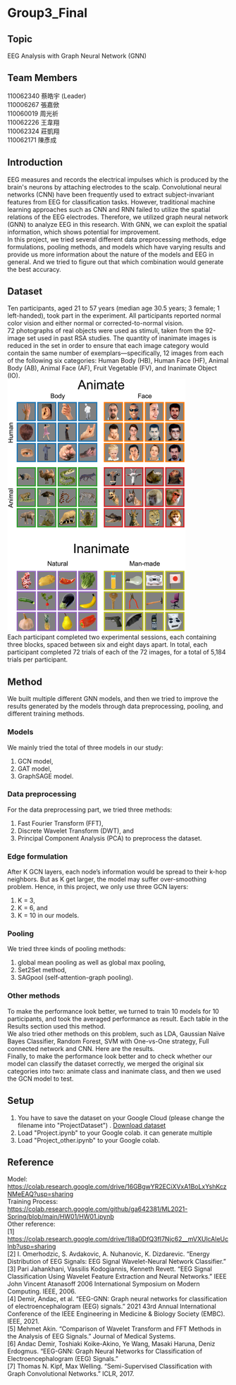 # Group3_Final
## Topic
EEG Analysis with Graph Neural Network (GNN)
## Team Members
110062340 蔡皓宇 (Leader)  
110006267 張嘉俽  
110060019 周光祈  
110062226 王韋翔  
110062324 莊凱翔  
110062171 陳彥成
## Introduction
EEG measures and records the electrical impulses which is produced by the brain's neurons by attaching electrodes to the scalp. Convolutional neural networks (CNN) have been frequently used to extract subject-invariant features from EEG for classification tasks. However, traditional machine learning approaches such as CNN and RNN failed to utilize the spatial relations of the EEG electrodes. Therefore, we utilized graph neural network (GNN) to analyze EEG in this research. With GNN, we can exploit the spatial information, which shows potential for improvement.   
In this project, we tried several different data preprocessing methods, edge formulations, pooling methods, and models which have varying results and provide us more information about the nature of the models and EEG in general. And we tried to figure out that which combination would generate the best accuracy.
## Dataset 
Ten participants, aged 21 to 57 years (median age 30.5 years; 3 female; 1 left-handed), took part in the experiment. All participants reported normal color vision and either normal or corrected-to-normal vision.   
72 photographs of real objects were used as stimuli, taken from the 92-image set used in past RSA studies. The quantity of inanimate images is reduced in the set in order to ensure that each image category would contain the same number of exemplars—specifically, 12 images from each of the following six categories: Human Body (HB), Human Face (HF), Animal Body (AB), Animal Face (AF), Fruit Vegetable (FV), and Inanimate Object (IO).  
<img width = "404" height = "574" src = "https://github.com/KevinKai02/Group3_Final/blob/main/images/photograph_set.png">  
Each participant completed two experimental sessions, each containing three blocks, spaced between six and eight days apart. In total, each participant completed 72 trials of each of the 72 images, for a total of 5,184 trials per participant.
## Method
We built multiple different GNN models, and then we tried to improve the results generated by the models through data preprocessing, pooling, and different training methods.  
### Models
We mainly tried the total of three models in our study:  
1. GCN model,  
2. GAT model,  
3. GraphSAGE model.  
### Data preprocessing
For the data preprocessing part, we tried three methods: 
1. Fast Fourier Transform (FFT),  
2. Discrete Wavelet Transform (DWT), and  
3. Principal Component Analysis (PCA) to preprocess the dataset.
### Edge formulation
After K GCN layers, each node’s information would be spread to their k-hop neighbors. But as K get larger, the model may suffer over-smoothing problem. Hence, in this project, we only use three GCN layers: 
1. K = 3,
2. K = 6, and
3. K = 10 in our models.
### Pooling
We tried three kinds of pooling methods:
1. global mean pooling as well as global max pooling,  
2. Set2Set method,  
3. SAGpool (self-attention-graph pooling).
### Other methods
To make the performance look better, we turned to train 10 models for 10 participants, and took the averaged performance as result. Each table in the Results section used this method.  
We also tried other methods on this problem, such as LDA, Gaussian Naïve Bayes Classifier, Random Forest, SVM with One-vs-One strategy, Full connected network and CNN. Here are the results.  
Finally, to make the performance look better and to check whether our model can classify the dataset correctly, we merged the original six categories into two: animate class  and inanimate class, and then we used the GCN model to test.  
## Setup
1. You have to save the dataset on your Google Cloud (please change the filename into "ProjectDataset") . [Download dataset](https://purl.stanford.edu/bq914sc3730/ "link")
2. Load "Project.ipynb" to your Google colab. it can generate multiple 
3. Load "Project_other.ipynb" to your Google colab. 
## Reference
Model: <https://colab.research.google.com/drive/16GBgwYR2ECiXVxA1BoLxYshKczNMeEAQ?usp=sharing>  
Training Process: <https://colab.research.google.com/github/ga642381/ML2021-Spring/blob/main/HW01/HW01.ipynb>  
Other reference:  
[1] <https://colab.research.google.com/drive/1I8a0DfQ3fI7Njc62__mVXUlcAleUclnb?usp=sharing>  
[2]	I. Omerhodzic, S. Avdakovic, A. Nuhanovic, K. Dizdarevic. “Energy Distribution of EEG Signals: EEG Signal Wavelet-Neural Network Classifier.”  
[3]	Pari Jahankhani, Vassilis Kodogiannis, Kenneth Revett. “EEG Signal Classification Using Wavelet Feature Extraction and Neural Networks.”  IEEE John Vincent Atanasoff 2006 International Symposium on Modern Computing. IEEE, 2006.  
[4]	Demir, Andac, et al. “EEG-GNN: Graph neural networks for classification of electroencephalogram (EEG) signals.” 2021 43rd Annual International Conference of the IEEE Engineering in Medicine & Biology Society (EMBC). IEEE, 2021.  
[5]	Mehmet Akin. “Comparison of Wavelet Transform and FFT Methods in the Analysis of EEG Signals.” Journal of Medical Systems.  
[6]	Andac Demir, Toshiaki Koike-Akino, Ye Wang, Masaki Haruna, Deniz Erdogmus. “EEG-GNN: Graph Neural Networks for Classification of Electroencephalogram (EEG) Signals.”	 
[7]	Thomas N. Kipf, Max Welling. “Semi-Supervised Classification with Graph Convolutional Networks.” ICLR, 2017.  
